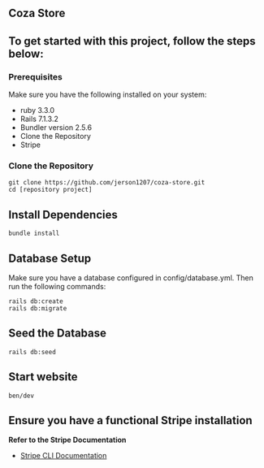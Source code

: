 ## Coza Store

## To get started with this project, follow the steps below:
### Prerequisites
Make sure you have the following installed on your system:
- ruby 3.3.0 
- Rails 7.1.3.2
- Bundler version 2.5.6
- Clone the Repository
- Stripe

### Clone the Repository
```
git clone https://github.com/jerson1207/coza-store.git
cd [repository project]
```

## Install Dependencies
```
bundle install
```
## Database Setup
Make sure you have a database configured in config/database.yml. Then run the following commands:
```
rails db:create
rails db:migrate
```

## Seed the Database
```
rails db:seed
```
## Start website
```
ben/dev
```
## Ensure you have a functional Stripe installation

**Refer to the Stripe Documentation**
- [Stripe CLI Documentation](https://docs.stripe.com/stripe-cli)
